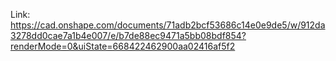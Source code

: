 Link: https://cad.onshape.com/documents/71adb2bcf53686c14e0e9de5/w/912da3278dd0cae7a1b4e007/e/b7de88ec9471a5bb08bdf854?renderMode=0&uiState=668422462900aa02416af5f2
